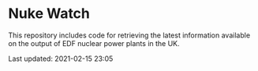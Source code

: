 # Nuke Watch

This repository includes code for retrieving the latest information available on the output of EDF nuclear power plants in the UK.

Last updated: 2021-02-15 23:05